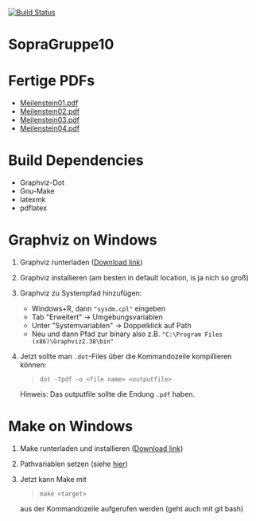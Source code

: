 [![Build Status](https://travis-ci.org/SoPra-Team-10/Uebungsblaetter.svg?branch=master)](https://travis-ci.org/SoPra-Team-10/Uebungsblaetter)

# SopraGruppe10

# Fertige PDFs
 * [Meilenstein01.pdf](https://SoPra-Team-10.github.io/Uebungsblaetter/Meilenstein01.pdf)
 * [Meilenstein02.pdf](https://SoPra-Team-10.github.io/Uebungsblaetter/Meilenstein02.pdf)
 * [Meilenstein03.pdf](https://SoPra-Team-10.github.io/Uebungsblaetter/Meilenstein03.pdf)
 * [Meilenstein04.pdf](https://SoPra-Team-10.github.io/Uebungsblaetter/Meilenstein04.pdf)

# Build Dependencies
 * Graphviz-Dot
 * Gnu-Make
 * latexmk
 * pdflatex

 # Graphviz on Windows
1. Graphviz runterladen ([Download link](https://graphviz.gitlab.io/download/))
2. Graphviz installieren (am besten in default location, is ja nich so groß)
<a name="SysPath"></a>
3. Graphviz zu Systempfad hinzufügen:
    * Windows+R, dann `"sysdm.cpl"` eingeben
    * Tab "Erweitert" -> Umgebungsvariablen
    * Unter "Systemvariablen" -> Doppelklick auf Path
    * Neu und dann Pfad zur binary also z.B. `"C:\Program Files (x86)\Graphviz2.38\bin"`
4. Jetzt sollte man `.dot`-Files über die Kommandozeile kompillieren können: 
    >`dot -Tpdf -o <file name> <outputfile>`
    
    Hinweis: Das outputfile sollte die Endung `.pdf` haben.

# Make on Windows
1. Make runterladen und installieren ([Download link](http://gnuwin32.sourceforge.net/packages/make.htm))
2. Pathvariablen setzen (siehe [hier](#SysPath))
3. Jetzt kann Make mit
    >`make <target>`

    aus der Kommandozeile aufgerufen werden (geht auch mit git bash)
